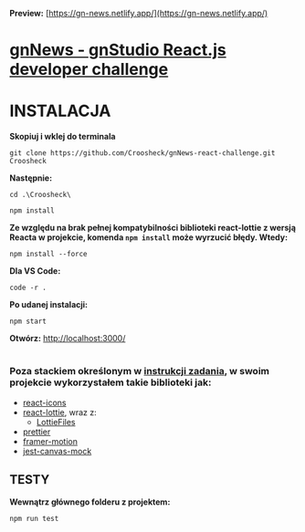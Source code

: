 **Preview:** [https://gn-news.netlify.app/](https://gn-news.netlify.app/)
# [gnNews - gnStudio React.js developer challenge](https://github.com/gn-studio-pl/gnNews)

# INSTALACJA

**Skopiuj i wklej do terminala**
```
git clone https://github.com/Croosheck/gnNews-react-challenge.git Croosheck
```

**Następnie:**
```
cd .\Croosheck\
```

```
npm install
```

**Ze względu na brak pełnej kompatybilności biblioteki react-lottie z wersją Reacta w projekcie, komenda `npm install` może wyrzucić błędy. Wtedy:**
```
npm install --force
```

**Dla VS Code:**
```
code -r .
```

**Po udanej instalacji:**
```
npm start
```
**Otwórz:** [http://localhost:3000/](http://localhost:3000/)
#

### Poza stackiem określonym w [instrukcji zadania](https://github.com/gn-studio-pl/gnNews#uwagi), w swoim projekcie wykorzystałem takie biblioteki jak:
- [react-icons](https://react-icons.github.io/react-icons/)
- [react-lottie](https://www.npmjs.com/package/react-lottie), wraz z:
  - [LottieFiles](https://lottiefiles.com/)
- [prettier](https://www.npmjs.com/package/prettier)
- [framer-motion](https://www.npmjs.com/package/framer-motion)
- [jest-canvas-mock](https://www.npmjs.com/package/jest-canvas-mock)

## TESTY
**Wewnątrz głównego folderu z projektem:**
```
npm run test
```
